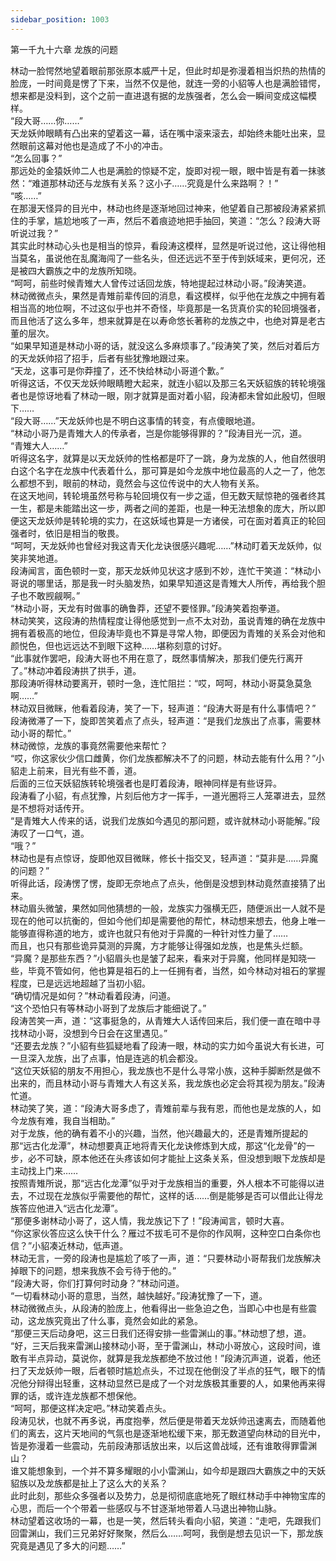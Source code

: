 ```yaml
---
sidebar_position: 1003
---
```

 第一千九十六章 龙族的问题


林动一脸愕然地望着眼前那张原本威严十足，但此时却是弥漫着相当炽热的热情的脸庞，一时间竟是愣了下来，当然不仅是他，就连一旁的小貂等人也是满脸错愕，想来都是没料到，这个之前一直进退有据的龙族强者，怎么会一瞬间变成这幅模样。  
“段大哥……你……”  
天龙妖帅眼睛有凸出来的望着这一幕，话在嘴中滚来滚去，却始终未能吐出来，显然眼前这幕对他也是造成了不小的冲击。  
“怎么回事？”  
那远处的金猿妖帅二人也是满脸的惊疑不定，旋即对视一眼，眼中皆是有着一抹骇然：“难道那林动还与龙族有关系？这小子……究竟是什么来路啊？！”  
“咳……”  
在那漫天怪异的目光中，林动也终是逐渐地回过神来，他望着自己那被段涛紧紧抓住的手掌，尴尬地咳了一声，然后不着痕迹地把手抽回，笑道：“怎么？段涛大哥听说过我？”  
其实此时林动心头也是相当的惊异，看段涛这模样，显然是听说过他，这让得他相当莫名，虽说他在乱魔海闯了一些名头，但还远远不至于传到妖域来，更何况，还是被四大霸族之中的龙族所知晓。  
“呵呵，前些时候青雉大人曾传过话回龙族，特地提起过林动小哥。”段涛笑道。  
林动微微点头，果然是青雉前辈传回的消息，看这模样，似乎他在龙族之中拥有着相当高的地位啊，不过这似乎也并不奇怪，毕竟那是一名货真价实的轮回境强者，而且他活了这么多年，想来就算是在以寿命悠长著称的龙族之中，也绝对算是老古董的层次。  
“如果早知道是林动小哥的话，就没这么多麻烦事了。”段涛笑了笑，然后对着后方的天龙妖帅招了招手，后者有些犹豫地跟过来。  
“天龙，这事可是你莽撞了，还不快给林动小哥道个歉。”  
听得这话，不仅天龙妖帅眼睛瞪大起来，就连小貂以及那三名天妖貂族的转轮境强者也是惊讶地看了林动一眼，刚才就算是面对着小貂，段涛都未曾如此殷切，但眼下……  
“段大哥……”天龙妖帅也是不明白这事情的转变，有点傻眼地道。  
“林动小哥乃是青雉大人的传承者，岂是你能够得罪的？”段涛目光一沉，道。  
“青雉大人……”  
听得这名字，就算是以天龙妖帅的性格都是吓了一跳，身为龙族的人，他自然很明白这个名字在龙族中代表着什么，那可算是如今龙族中地位最高的人之一了，他怎么都想不到，眼前的林动，竟然会与这位传说中的大人物有关系。  
在这天地间，转轮境虽然号称与轮回境仅有一步之遥，但无数天赋惊艳的强者终其一生，都是未能踏出这一步，两者之间的差距，也是一种无法想象的庞大，所以即便这天龙妖帅是转轮境的实力，在这妖域也算是一方诸侯，可在面对着真正的轮回强者时，依旧是相当的敬畏。  
“呵呵，天龙妖帅也曾经对我这青天化龙诀很感兴趣呢……”林动盯着天龙妖帅，似笑非笑地道。  
段涛闻言，面色顿时一变，那天龙妖帅见状这才感到不妙，连忙干笑道：“林动小哥说的哪里话，那是我一时头脑发热，如果早知道这是青雉大人所传，再给我个胆子也不敢觊觎啊。”  
“林动小哥，天龙有时做事的确鲁莽，还望不要怪罪。”段涛笑着抱拳道。  
林动笑笑，这段涛的热情程度让得他感觉到一点不太对劲，虽说青雉的确在龙族中拥有着极高的地位，但段涛毕竟也不算是寻常人物，即便因为青雉的关系会对他和颜悦色，但也远远达不到眼下这种……堪称刻意的讨好。  
“此事就作罢吧，段涛大哥也不用在意了，既然事情解决，那我们便先行离开了。”林动冲着段涛拱了拱手，道。  
那段涛听得林动要离开，顿时一急，连忙阻拦：“哎，呵呵，林动小哥莫急莫急啊……”  
林动双目微眯，他看着段涛，笑了一下，轻声道：“段涛大哥是有什么事情吧？”  
段涛微滞了一下，旋即苦笑着点了点头，轻声道：“是我们龙族出了点事，需要林动小哥的帮忙。”  
林动微惊，龙族的事竟然需要他来帮忙？  
“哎，你这家伙少信口雌黄，你们龙族都解决不了的问题，林动去能有什么用？”小貂走上前来，目光有些不善，道。  
后面的三位天妖貂族转轮境强者也是盯着段涛，眼神同样是有些讶异。  
段涛看了小貂，有点犹豫，片刻后他方才一挥手，一道光圈将三人笼罩进去，显然是不想将对话传开。  
“是青雉大人传来的话，说我们龙族如今遇见的那问题，或许就林动小哥能解。”段涛叹了一口气，道。  
“哦？”  
林动也是有点惊讶，旋即他双目微眯，修长十指交叉，轻声道：“莫非是……异魔的问题？”  
听得此话，段涛愣了愣，旋即无奈地点了点头，他倒是没想到林动竟然直接猜了出来。  
林动眉头微皱，果然如同他猜想的一般，龙族实力强横无匹，随便派出一人就不是现在的他可以抗衡的，但如今他们却是需要他的帮忙，林动想来想去，他身上唯一能够直得称道的地方，或许也就只有他对于异魔的一种针对性力量了……  
而且，也只有那些诡异莫测的异魔，方才能够让得强如龙族，也是焦头烂额。  
“异魔？是那些东西？”小貂眉头也是皱了起来，看来对于异魔，他同样是知晓一些，毕竟不管如何，他也算是祖石的上一任拥有者，当然，如今林动对祖石的掌握程度，已是远远地超越了当初小貂。  
“确切情况是如何？”林动看着段涛，问道。  
“这个恐怕只有等林动小哥到了龙族后才能细说了。”  
段涛苦笑一声，道：“这事挺急的，从青雉大人话传回来后，我们便一直在暗中寻找林动小哥，没想到今日会在这里遇见。”  
“还要去龙族？”小貂有些狐疑地看了段涛一眼，林动的实力如今虽说大有长进，可一旦深入龙族，出了点事，怕是连逃的机会都没。  
“这位天妖貂的朋友不用担心，我龙族也不是什么寻常小族，这种手脚断然是做不出来的，而且林动小哥与青雉大人有这关系，我龙族也必定会将其视为朋友。”段涛忙道。  
林动笑了笑，道：“段涛大哥多虑了，青雉前辈与我有恩，而他也是龙族的人，如今龙族有难，我自当相助。”  
对于龙族，他的确有着不小的兴趣，当然，他兴趣最大的，还是青雉所提起的那“远古化龙潭”，林动想要真正地将青天化龙诀修炼到大成，那这“化龙骨”的一步，必不可缺，原本他还在头疼该如何才能扯上这条关系，但没想到眼下龙族却是主动找上门来……  
按照青雉所说，那“远古化龙潭”似乎对于龙族相当的重要，外人根本不可能得以进去，不过现在龙族似乎需要他的帮忙，这样的话……倒是能够是否可以借此让得龙族答应他进入“远古化龙潭”。  
“那便多谢林动小哥了，这人情，我龙族记下了！”段涛闻言，顿时大喜。  
“你这家伙答应这么快干什么？雁过不拔毛可不是你的作风啊，这种空口白条你也信？”小貂凑近林动，低声道。  
林动无言，一旁的段涛也是尴尬了咳了一声，道：“只要林动小哥帮我们龙族解决掉眼下的问题，想来我族不会亏待于他的。”  
“段涛大哥，你们打算何时动身？”林动问道。  
“一切看林动小哥的意思，当然，越快越好。”段涛犹豫了一下，道。  
林动微微点头，从段涛的脸庞上，他看得出一些急迫之色，当即心中也是有些震动，这龙族究竟出了什么事，竟然会如此的紧急。  
“那便三天后动身吧，这三日我们还得安排一些雷渊山的事。”林动想了想，道。  
“好，三天后我来雷渊山接林动小哥，至于雷渊山，林动小哥放心，这段时间，谁敢有半点异动，莫说你，就算是我龙族都绝不放过他！”段涛沉声道，说着，他还扫了天龙妖帅一眼，后者顿时尴尬点头，不过现在他倒没了半点的狂气，眼下的情况他分辩得出轻重，这林动显然已是成了一个对龙族极其重要的人，如果他再来得罪的话，或许连龙族都不想保他。  
“呵呵，那便这样决定吧。”林动笑着点头。  
段涛见状，也就不再多说，再度抱拳，然后便是带着天龙妖帅迅速离去，而随着他们的离去，这片天地间的气氛也是逐渐地松缓下来，那无数道望向林动的目光中，皆是弥漫着一些震动，先前段涛那话放出来，以后这兽战域，还有谁敢得罪雷渊山？  
谁又能想象到，一个并不算多耀眼的小小雷渊山，如今却是跟四大霸族之中的天妖貂族以及龙族都是扯上了这么大的关系？  
此时此刻，那些众多强者以及势力，总是彻彻底底地死了眼红林动手中神物宝库的心思，而后一个个带着一些感叹与不甘逐渐地带着人马退出神物山脉。  
林动望着这收场的一幕，也是一笑，然后转头看向小貂，笑道：“走吧，先跟我们回雷渊山，我们三兄弟好好聚聚，然后么……呵呵，我倒是想去见识一下，那龙族究竟是遇见了多大的问题……”  
  
  
